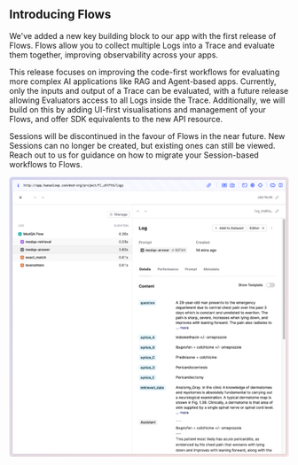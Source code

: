 ## Introducing Flows

We've added a new key building block to our app with the first release of Flows. Flows allow you to collect multiple Logs into a Trace and evaluate them together, improving observability across your apps.

This release focuses on improving the code-first workflows for evaluating more complex AI applications like RAG and Agent-based apps. Currently, only the inputs and output of a Trace can be evaluated, with a future release allowing Evaluators access to all Logs inside the Trace. Additionally, we will build on this by adding UI-first visualisations and management of your Flows, and offer SDK equivalents to the new API resource.

Sessions will be discontinued in the favour of Flows in the near future. New Sessions can no longer be created, but existing ones can still be viewed. Reach out to us for guidance on how to migrate your Session-based workflows to Flows.

![Image of a Flow with logs](../assets/images/changelogs/flows_screenshot.png)

